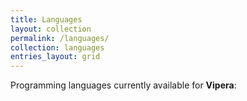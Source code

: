 ```yaml
---
title: Languages
layout: collection
permalink: /languages/
collection: languages
entries_layout: grid
---
```


Programming languages currently available for **Vipera**:
